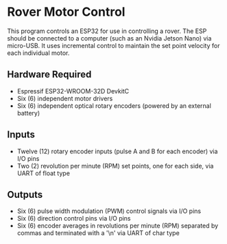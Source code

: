 # Rover Motor Control

This program controls an ESP32 for use in controlling a rover. The ESP should be connected to a computer (such as an Nvidia Jetson Nano) via micro-USB. It uses incremental control to maintain the set point velocity for each individual motor.

## Hardware Required

- Espressif ESP32-WROOM-32D DevkitC
- Six (6) independent motor drivers
- Six (6) independent optical rotary encoders (powered by an external battery)

## Inputs

- Twelve (12) rotary encoder inputs (pulse A and B for each encoder) via I/O pins
- Two (2) revolution per minute (RPM) set points, one for each side, via UART of float type

## Outputs

- Six (6) pulse width modulation (PWM) control signals via I/O pins
- Six (6) direction control pins via I/O pins
- Six (6) encoder averages in revolutions per minute (RPM) separated by commas and terminated with a '\n' via UART of char type
